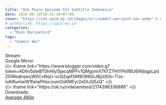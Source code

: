 ```yaml
---
title: "One Piece Episode 511 Subtitle Indonesia"
date: 2019-08-19T10:52:34+07:00
cover: "https://cdn.opid.my.id/images/arc/summit-war/post-war.webp" # Optional, cover
# authorlink: https://opid.my.id
categories:
  - "Post Marineford"
tags:
  - "Summit War"
---
```

<div class="ui menu violet borderless inverted">
  <div class="header item active">
        Stream:
    </div>
  <a class="active item" data-tab="google">
    <i class="google drive icon"></i> Google
  </a>
  <a class="item nounderline" data-tab="mirror">
    <i class="odnoklassniki icon"></i> Mirror
  </a>
</div>
<div class="ui bottom attached tab segment active" style="border:0 !important;" data-tab="google">
{{< iframe link="https://www.blogger.com/video.g?token=AD6v5dwBT0hHIyI5jacqMPFv1QMgomX7hTZ7HtYPklfBU6WjbgpLpdZGWeqhqwyW0CvNqU-vcQ2spfSM9O88GiJ8jztS0o-TUs-IvAlKuniwW1fieiaPHocoumOsKMFyr2eDtJQ5zQ" >}}
</div>
<div class="ui bottom attached tab segment" style="border:0 !important;" data-tab="mirror">
{{< iframe link="https://ok.ru/videoembed/2174396336886" >}}
</div>
<div class="ui menu violet borderless inverted">
  <div class="header item active">
        Downloads:
    </div>
  <a class="item nounderline" href="https://ouo.io/UPP47Bl" target="_blank" rel="dofollow"><i class="google drive icon"></i>
    Average 480p</a>
</div>